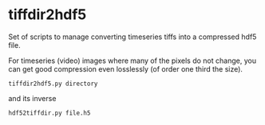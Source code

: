 tiffdir2hdf5
============

Set of scripts to manage converting timeseries tiffs into a compressed hdf5 file.

For timeseries (video) images where many of the pixels do not change, you can get good compression even losslessly (of order one third the size).

``` shell
tiffdir2hdf5.py directory
```

and its inverse

``` shell
hdf52tiffdir.py file.h5
```
